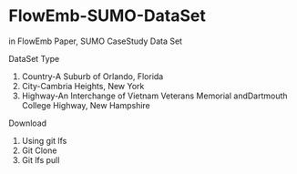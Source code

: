 # FlowEmb-SUMO-DataSet
in FlowEmb Paper, SUMO CaseStudy Data Set

DataSet Type
1. Country-A  Suburb of Orlando, Florida
2. City-Cambria Heights, New York
3. Highway-An Interchange of  Vietnam Veterans Memorial andDartmouth College Highway, New Hampshire

Download 
1. Using git lfs
2. Git Clone
3. Git lfs pull
